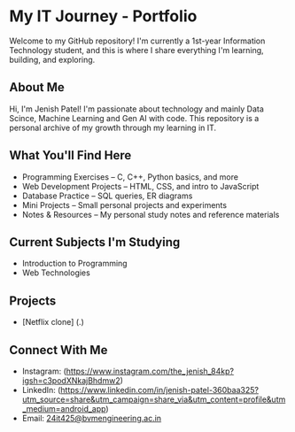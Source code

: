 # My IT Journey - Portfolio

Welcome to my GitHub repository! I'm currently a 1st-year Information Technology student, and this is where I share everything I'm learning, building, and exploring.

## About Me

Hi, I'm Jenish Patel! I'm passionate about technology and mainly Data Scince, Machine Learning and Gen AI with code. This repository is a personal archive of my growth through my learning in IT.

## What You'll Find Here

- Programming Exercises – C, C++, Python basics, and more
- Web Development Projects – HTML, CSS, and intro to JavaScript
- Database Practice – SQL queries, ER diagrams
- Mini Projects – Small personal projects and experiments
- Notes & Resources – My personal study notes and reference materials

## Current Subjects I'm Studying

- Introduction to Programming
- Web Technologies


## Projects

- [Netflix clone] (.)

## Connect With Me

- Instagram: (https://www.instagram.com/the_jenish_84kp?igsh=c3podXNkajBhdmw2)
- LinkedIn: (https://www.linkedin.com/in/jenish-patel-360baa325?utm_source=share&utm_campaign=share_via&utm_content=profile&utm_medium=android_app)
- Email: 24it425@bvmengineering.ac.in

